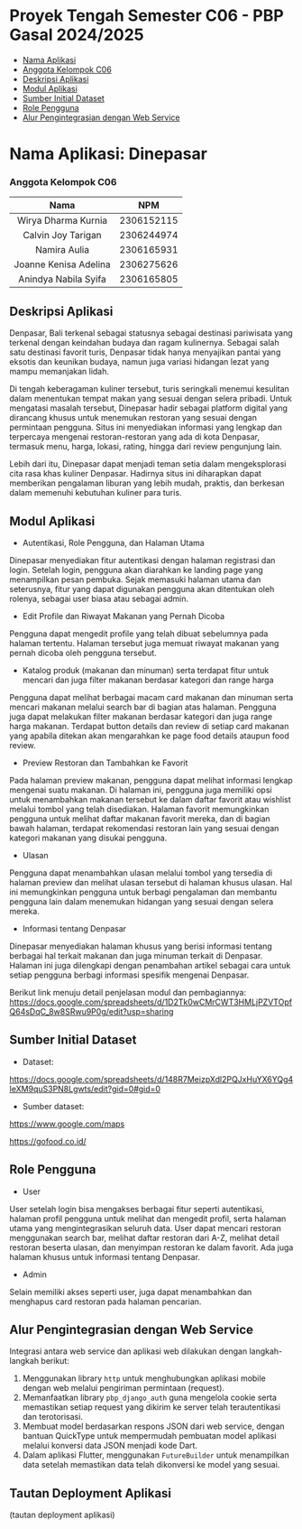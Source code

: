 # Proyek Tengah Semester C06 - PBP Gasal 2024/2025
- [Nama Aplikasi](#nama-aplikasi-dinepasar)
- [Anggota Kelompok C06](#anggota-kelompok-c06)
- [Deskripsi Aplikasi](#deskripsi-aplikasi)
- [Modul Aplikasi](#modul-aplikasi)
- [Sumber Initial Dataset](#sumber-initial-dataset)
- [Role Pengguna](#role-pengguna)
- [Alur Pengintegrasian dengan Web Service](#alur-pengintegrasian-dengan-web-service)

# Nama Aplikasi: Dinepasar


### Anggota Kelompok C06
| Nama | NPM |
| :--------------: | :--------: |
| Wirya Dharma Kurnia | 2306152115 |
| Calvin Joy Tarigan | 2306244974 |
| Namira Aulia | 2306165931 |
| Joanne Kenisa Adelina | 2306275626 |
| Anindya Nabila Syifa | 2306165805 |


## Deskripsi Aplikasi
Denpasar, Bali terkenal sebagai statusnya sebagai destinasi pariwisata yang terkenal dengan keindahan budaya dan ragam kulinernya. Sebagai salah satu destinasi favorit turis, Denpasar tidak hanya menyajikan pantai yang eksotis dan keunikan budaya, namun juga variasi hidangan lezat yang mampu memanjakan lidah.

Di tengah keberagaman kuliner tersebut, turis seringkali menemui kesulitan dalam menentukan tempat makan yang sesuai dengan selera pribadi. Untuk mengatasi masalah tersebut, Dinepasar hadir sebagai platform digital yang dirancang khusus untuk menemukan restoran yang sesuai dengan permintaan pengguna. Situs ini menyediakan informasi yang lengkap dan terpercaya mengenai restoran-restoran yang ada di kota Denpasar, termasuk menu, harga, lokasi, rating, hingga dari review pengunjung lain. 

Lebih dari itu, Dinepasar dapat menjadi teman setia dalam mengeksplorasi cita rasa khas kuliner Denpasar. Hadirnya situs ini diharapkan dapat memberikan pengalaman liburan yang lebih mudah, praktis, dan berkesan dalam memenuhi kebutuhan kuliner para turis.


## Modul Aplikasi
- Autentikasi, Role Pengguna, dan Halaman Utama

Dinepasar menyediakan fitur autentikasi dengan halaman registrasi dan login. Setelah login, pengguna akan diarahkan ke landing page yang menampilkan pesan pembuka. Sejak memasuki halaman utama dan seterusnya, fitur yang dapat digunakan pengguna akan ditentukan oleh rolenya, sebagai user biasa atau sebagai admin.

- Edit Profile dan Riwayat Makanan yang Pernah Dicoba

Pengguna dapat mengedit profile yang telah dibuat sebelumnya pada halaman tertentu. Halaman tersebut juga memuat riwayat makanan yang pernah dicoba oleh pengguna tersebut.
- Katalog produk (makanan dan minuman) serta terdapat fitur untuk mencari dan juga filter makanan berdasar kategori dan range harga

Pengguna dapat melihat berbagai macam card makanan dan minuman serta mencari makanan melalui search bar di bagian atas halaman. Pengguna juga dapat melakukan filter makanan berdasar kategori dan juga range harga makanan. Terdapat button details dan review di setiap card makanan yang apabila ditekan akan mengarahkan ke page food details ataupun food review.
- Preview Restoran dan Tambahkan ke Favorit

Pada halaman preview makanan, pengguna dapat melihat informasi lengkap mengenai suatu makanan. Di halaman ini, pengguna juga memiliki opsi untuk menambahkan makanan tersebut ke dalam daftar favorit atau wishlist melalui tombol yang telah disediakan. Halaman favorit memungkinkan pengguna untuk melihat daftar makanan favorit mereka, dan di bagian bawah halaman, terdapat rekomendasi restoran lain yang sesuai dengan kategori makanan yang disukai pengguna.
- Ulasan

Pengguna dapat menambahkan ulasan melalui tombol yang tersedia di halaman preview dan melihat ulasan tersebut di halaman khusus ulasan. Hal ini memungkinkan pengguna untuk berbagi pengalaman dan membantu pengguna lain dalam menemukan hidangan yang sesuai dengan selera mereka.

- Informasi tentang Denpasar

Dinepasar menyediakan halaman khusus yang berisi informasi tentang berbagai hal terkait makanan dan juga minuman terkait di Denpasar. Halaman ini juga dilengkapi dengan penambahan artikel sebagai cara untuk setiap pengguna berbagi informasi spesifik mengenai Denpasar.

Berikut link menuju detail penjelasan modul dan pembagiannya:
https://docs.google.com/spreadsheets/d/1D2Tk0wCMrCWT3HMLjPZVTOpfQ64sDqC_8w8SRwu9P0g/edit?usp=sharing


## Sumber Initial Dataset
- Dataset:

https://docs.google.com/spreadsheets/d/148R7MeizpXdl2PQJxHuYX6YQg4IeXM9quS3PN8Lgwts/edit?gid=0#gid=0 

- Sumber dataset:

https://www.google.com/maps

https://gofood.co.id/


## Role Pengguna
- User

User setelah login bisa mengakses berbagai fitur seperti autentikasi, halaman profil pengguna untuk melihat dan mengedit profil, serta halaman utama yang mengintegrasikan seluruh data. User dapat mencari restoran menggunakan search bar, melihat daftar restoran dari A-Z, melihat detail restoran beserta ulasan, dan menyimpan restoran ke dalam favorit. Ada juga halaman khusus untuk informasi tentang Denpasar. 

- Admin

Selain memiliki akses seperti user, juga dapat menambahkan dan menghapus card restoran pada halaman pencarian.

## Alur Pengintegrasian dengan Web Service
Integrasi antara web service dan aplikasi web dilakukan dengan langkah-langkah berikut:
1. Menggunakan library `http` untuk menghubungkan aplikasi mobile dengan web melalui pengiriman permintaan (request).
2. Memanfaatkan library `pbp_django_auth` guna mengelola cookie serta memastikan setiap request yang dikirim ke server telah terautentikasi dan terotorisasi.
3. Membuat model berdasarkan respons JSON dari web service, dengan bantuan QuickType untuk mempermudah pembuatan model aplikasi melalui konversi data JSON menjadi kode Dart.
4. Dalam aplikasi Flutter, menggunakan `FutureBuilder` untuk menampilkan data setelah memastikan data telah dikonversi ke model yang sesuai.


## Tautan Deployment Aplikasi
(tautan deployment aplikasi)
